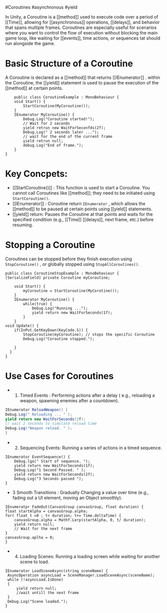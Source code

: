 #Coroutines #asynchronous #yield 

In Unity, a Coroutine is a [[method]] used to execute code over a period of [[Time]], allowing for [[asynchronous]] operations, [[delays]], and behavior that spans multiple frames. Coroutines are especially useful for scenarios where you want to control the flow of execution without blocking the main game loop, like waiting for [[events]], time actions, or sequences tat should run alongside the game.


# Basic Structure of a Coroutine

A Coroutine is declared as a [[method]] that returns [[IEnumerator]] . within the Coroutine, the [[yield]] statement is used to pause the execution of the [[method]] at certain points.
```Csharp 
	public class CoroutineExample : MonoBehaviour {
	void Start() {
		StartCoroutine(MyCoroutine());
	}
	IEnumerator MyCoroutine() {
		Debug.Log("Coroutine started!");
		// Wait for 2 seconds
		yield retrun new WaitForSeconfds(2f);
		Debug.Log(" 2 seconds later ...");
		// wait for the end of the current frame
		yield retrun null;
		debug.Log("End of frame.");
	}
}
```

# Key Concpets:
- [[StartCoroutine()]] : This function is used to start a Coroutine. You cannot call Coroutines like [[method]]; they need to be initiated using `StartCoroutine()`.
- [[IEnumerator]] : Coroutine return `IEnumerator` , which allows the [[method]] to be paused at certain points using [[yield]] statements.
- [[yield]] return: Pauses the Coroutine at that points and waits for the specified condition (e.g., [[Time]] [[delays]],  next frame, etc.) before resuming.



# Stopping a Coroutine
Coroutines can be stopped before they finish execution using `StopCoroutine()` , or globally stopped using `StopAllCoroutines()`.

```Csharp
public class CoroutineStopExample : MonoBehaviour {
[SerializeField] private Coroutine myCoroutine;

	void Start() {
		myCoroutine = StartCoroutine(MyCorotine());
	}
	IEnumerator MyCoroutine() {
		while(true) {
			Debug.Log("Running ...");
			yield return new WaitForSeconds(1f);
		}
	}
void Update() {
	if(InPut.GetKeyDown(KeyCode.S)) {
		StopCoroutine(myCoroutine); // stops the specific Coroutine
		Debug.Log("Coroutine stopped.");
		
	}
  }
}
```
# Use Cases for Coroutines
- 1. Timed Events :  Performing actions after a delay ( e.g., reloading a weapon, spawning enemies after a countdown).
```csharp
IEnumerator ReloadWeapon() {
Debug.Log(" Reloading ... " );
yield return new WaitForSeconds(2f);
// wait 2 seconds to simulate reload time
Debug.Log("Weapon reload. " );
}
```
- 2. Sequencing Events: Running a series of actions in a timed sequence.
```Csharp 
IEnumerator EventSequence() {
	Debug.lgo(" Start of sequence. ");
	yield return new WaitForSeconds(1f);
	Debug.Log("1 Second Passed. " );
	yield return new WaitForSeconds(2f);
	Debug.Log("3 Seconds passed ");
}
```
- 3 Smooth Transitions : Gradually Changing a value over time (e.g., fading out a UI element, moving an Object smoothly).
```Csharp
IEnumeratpr FadeOut(CanvasGroup canvasGroup, float duration) {
float startAlpha = canvasGroup.alpha;
for( float t =0 ; t< duration; t+= Time.deltaTime) {
	canvasGroup.alpha = Mathf.Lerp(startAlpha, 0, t/ duration);
	yield return null; 
	// Wait for the next frame
}
canvasGroup.aplha = 0;
}
```
* 4. Loading Scenes: Running a loading screen while waiting for another scene to load.
```Csharp
IEnumerator LoadSceneAsync(string sceneName) {
 AsyncOperation asyncLoad = SceneManager.LoadSceneAsync(sceneName);
 while (!asyncLoad.IsDone)
 {
	 yield return null; 
	 //wait untill the next frame
 }
 Debug.Log("Scene loaded.");
}
```